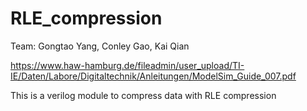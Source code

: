 # RLE_compression
Team: Gongtao Yang, Conley Gao, Kai Qian

https://www.haw-hamburg.de/fileadmin/user_upload/TI-IE/Daten/Labore/Digitaltechnik/Anleitungen/ModelSim_Guide_007.pdf

This is a verilog module to compress data with RLE compression


